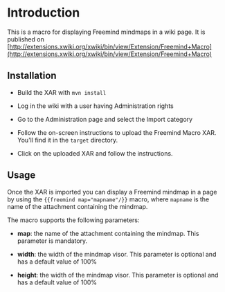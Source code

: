 Introduction
============

This is a macro for displaying Freemind mindmaps in a wiki page. It is published on [http://extensions.xwiki.org/xwiki/bin/view/Extension/Freemind+Macro](http://extensions.xwiki.org/xwiki/bin/view/Extension/Freemind+Macro)

Installation
------------

* Build the XAR with `mvn install`

* Log in the wiki with a user having Administration rights

* Go to the Administration page and select the Import category

* Follow the on-screen instructions to upload the Freemind Macro XAR. You'll find it in the `target` directory.

* Click on the uploaded XAR and follow the instructions.

Usage
-----

Once the XAR is imported you can display a Freemind mindmap in a page by using the `{{freemind map="mapname"/}}` macro, where `mapname` is the name of the attachment containing the mindmap.

The macro supports the following parameters:

* **map**: the name of the attachment containing the mindmap. This parameter is mandatory.

* **width**: the width of the mindmap visor. This parameter is optional and has a default value of 100%

* **height**: the width of the mindmap visor. This parameter is optional and has a default value of 100%


